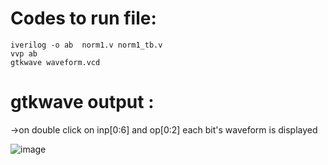 # Codes to run file:
    iverilog -o ab  norm1.v norm1_tb.v
    vvp ab
    gtkwave waveform.vcd

# gtkwave output : 
->on double click on inp[0:6] and op[0:2] each bit's waveform is displayed

![image](https://github.com/user-attachments/assets/e08e83d1-8198-4473-9ebb-8c46223c0cfb)
